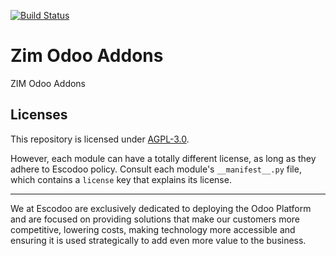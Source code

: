 <!-- [![Runbot Status](https://runbot.odoo-community.org/runbot/badge/flat//14.0.svg)](https://runbot.odoo-community.org/runbot/repo/github-com-oca-zim-addons-) -->
[![Build Status](https://travis-ci.com/Escodoo/zim-addons.svg?branch=14.0)](https://travis-ci.com/Escodoo/zim-addons)
<!-- [![codecov](https://codecov.io/gh/Escodoo/zim-addons/branch/14.0/graph/badge.svg)](https://codecov.io/gh/Escodoo/zim-addons) -->
<!-- [![Translation Status](https://translation.odoo-community.org/widgets/zim-addons-14-0/-/svg-badge.svg)](https://translation.odoo-community.org/engage/zim-addons-14-0/?utm_source=widget) -->

<!-- /!\ do not modify above this line -->

# Zim Odoo Addons

ZIM Odoo Addons

<!-- /!\ do not modify below this line -->

<!-- prettier-ignore-start -->

[//]: # (addons)

[//]: # (end addons)

<!-- prettier-ignore-end -->

## Licenses

This repository is licensed under [AGPL-3.0](LICENSE).

However, each module can have a totally different license, as long as they adhere to Escodoo
policy. Consult each module's `__manifest__.py` file, which contains a `license` key
that explains its license.

----

We at Escodoo are exclusively dedicated to deploying the Odoo Platform and are
focused on providing solutions that make our customers more competitive, lowering
costs, making technology more accessible and ensuring it is used strategically to
add even more value to the business.
